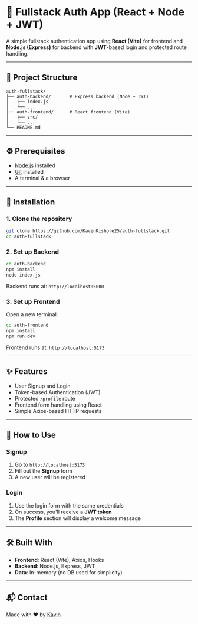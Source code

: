 
# 🔐 Fullstack Auth App (React + Node + JWT)

A simple fullstack authentication app using **React (Vite)** for frontend and **Node.js (Express)** for backend with **JWT**-based login and protected route handling.

---

## 📁 Project Structure

```
auth-fullstack/
├── auth-backend/       # Express backend (Node + JWT)
│   ├── index.js
│   └── ...
├── auth-frontend/      # React frontend (Vite)
│   ├── src/
│   └── ...
└── README.md
```

---

## ⚙️ Prerequisites

- [Node.js](https://nodejs.org/) installed
- [Git](https://git-scm.com/) installed
- A terminal & a browser

---

## 🚀 Installation

### 1. Clone the repository

```bash
git clone https://github.com/KavinKishore25/auth-fullstack.git
cd auth-fullstack
```

### 2. Set up Backend

```bash
cd auth-backend
npm install
node index.js
```

Backend runs at: `http://localhost:5000`

### 3. Set up Frontend

Open a new terminal:

```bash
cd auth-frontend
npm install
npm run dev
```

Frontend runs at: `http://localhost:5173`

---

## ✨ Features

- User Signup and Login
- Token-based Authentication (JWT)
- Protected `/profile` route
- Frontend form handling using React
- Simple Axios-based HTTP requests

---

## 🧪 How to Use

### Signup
1. Go to `http://localhost:5173`
2. Fill out the **Signup** form
3. A new user will be registered

### Login
1. Use the login form with the same credentials
2. On success, you'll receive a **JWT token**
3. The **Profile** section will display a welcome message

---

## 🛠 Built With

- **Frontend**: React (Vite), Axios, Hooks
- **Backend**: Node.js, Express, JWT
- **Data**: In-memory (no DB used for simplicity)

---

## 📬 Contact

Made with ❤️ by [Kavin](https://github.com/KavinKishore25)
